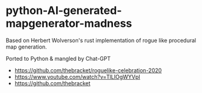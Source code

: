 # python-AI-generated-mapgenerator-madness

Based on Herbert Wolverson's rust implementation of rogue like procedural map generation.

Ported to Python & mangled by Chat-GPT

* https://github.com/thebracket/roguelike-celebration-2020
* https://www.youtube.com/watch?v=TlLIOgWYVpI
* https://github.com/thebracket
